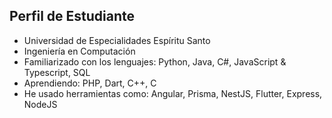 
## Perfil de Estudiante 
- Universidad de Especialidades Espíritu Santo
- Ingeniería en Computación
- Familiarizado con los lenguajes: Python, Java, C#, JavaScript & Typescript, SQL
- Aprendiendo: PHP, Dart, C++, C
- He usado herramientas como: Angular, Prisma, NestJS, Flutter, Express, NodeJS
